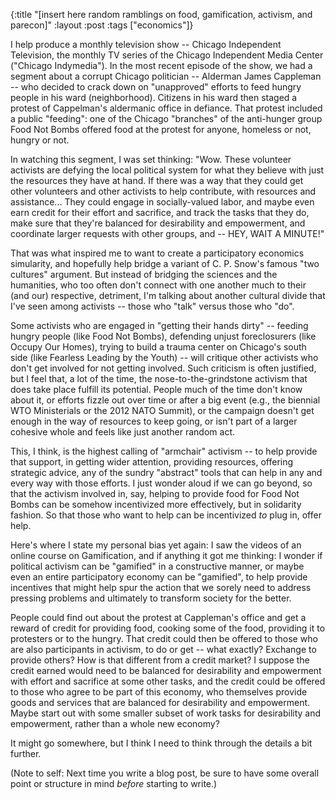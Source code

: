 {:title "[insert here random ramblings on food, gamification, activism, and parecon]"
:layout :post
:tags  ["economics"]}

I help produce a monthly television show -- Chicago Independent Television,
the monthly TV series of the Chicago Independent Media Center ("Chicago
Indymedia"). In the most recent episode of the show, we had a segment about a
corrupt Chicago politician -- Alderman James Cappleman -- who decided to crack
down on "unapproved" efforts to feed hungry people in his ward
(neighborhood). Citizens in his ward then staged a protest of Cappelman's
aldermanic office in defiance. That protest included a public "feeding": one
of the Chicago "branches" of the anti-hunger group Food Not Bombs offered
food at the protest for anyone, homeless or not, hungry or not.  
  
In watching this segment, I was set thinking: "Wow. These volunteer activists
are defying the local political system for what they believe with just the
resources they have at hand. If there was a way that they could get other
volunteers and other activists to help contribute, with resources and
assistance... They could engage in socially-valued labor, and maybe even earn
credit for their effort and sacrifice, and track the tasks that they do, make
sure that they're balanced for desirability and empowerment, and coordinate
larger requests with other groups, and -- HEY, WAIT A MINUTE!"  
  
That was what inspired me to want to create a participatory economics
simularity, and hopefully help bridge a variant of C. P. Snow's famous "two
cultures" argument. But instead of bridging the sciences and the humanities,
who too often don't connect with one another much to their (and our)
respective, detriment, I'm talking about another cultural divide that I've
seen among activists -- those who "talk" versus those who "do".  
  
Some activists who are engaged in "getting their hands dirty" -- feeding
hungry people (like Food Not Bombs), defending unjust foreclosurers (like
Occupy Our Homes), trying to build a trauma center on Chicago's south side
(like Fearless Leading by the Youth) -- will critique other activists who
don't get involved for not getting involved. Such criticism is often
justified, but I feel that, a lot of the time, the nose-to-the-grindstone
activism that does take place fulfill its potential. People much of the time
don't know about it, or efforts fizzle out over time or after a big event
(e.g., the biennial WTO Ministerials or the 2012 NATO Summit), or the campaign
doesn't get enough in the way of resources to keep going, or isn't part of a
larger cohesive whole and feels like just another random act.  
  
This, I think, is the highest calling of "armchair" activism -- to help
provide that support, in getting wider attention, providing resources,
offering strategic advice, any of the sundry "abstract" tools that can help
in any and every way with those efforts. I just wonder aloud if we can go
beyond, so that the activism involved in, say, helping to provide food for
Food Not Bombs can be somehow incentivized more effectively, but in solidarity
fashion. So that those who want to help can be incentivized _to_ plug in,
offer help.  
  
Here's where I state my personal bias yet again: I saw the videos of an online
course on Gamification, and if anything it got me thinking: I wonder if
political activism can be "gamified" in a constructive manner, or maybe even
an entire participatory economy can be "gamified", to help provide
incentives that might help spur the action that we sorely need to address
pressing problems and ultimately to transform society for the better.  
  
People could find out about the protest at Cappleman's office and get a reward
of credit for providing food, cooking some of the food, providing it to
protesters or to the hungry. That credit could then be offered to those who
are also participants in activism, to do or get -- what exactly? Exchange to
provide others? How is that different from a credit market? I suppose the
credit earned would need to be balanced for desirability and empowerment with
effort and sacrifice at some other tasks, and the credit could be offered to
those who agree to be part of this economy, who themselves provide goods and
services that are balanced for desirability and empowerment. Maybe start out
with some smaller subset of work tasks for desirability and empowerment,
rather than a whole new economy?  
  
It might go somewhere, but I think I need to think through the details a bit
further.  
  
(Note to self: Next time you write a blog post, be sure to have some overall
point or structure in mind _before_ starting to write.) 

